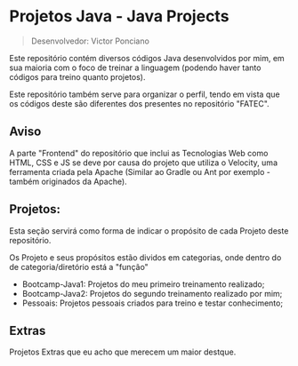 # Projetos Java - Java Projects

> Desenvolvedor: Victor Ponciano

Este repositório contém diversos códigos Java desenvolvidos por mim, em sua maioria com o foco de treinar a linguagem (podendo haver tanto códigos para treino quanto projetos).

Este repositório também serve para organizar o perfil, tendo em vista que os códigos deste são diferentes dos presentes no repositório "FATEC".

## Aviso

A parte "Frontend" do repositório que inclui as Tecnologias Web como HTML, CSS e JS se deve por causa do projeto que utiliza o Velocity, uma ferramenta criada pela Apache (Similar ao Gradle ou Ant por exemplo - também originados da Apache).

## Projetos:

Esta seção servirá como forma de indicar o propósito de cada Projeto deste repositório.

Os Projeto e seus propósitos estão dividos em categorias, onde dentro do de categoria/diretório está a "função"

+ Bootcamp-Java1: Projetos do meu primeiro treinamento realizado;
+ Bootcamp-Java2: Projetos do segundo treinamento realizado por mim;
+ Pessoais: Projetos pessoais criados para treino e testar conhecimento;

## Extras

Projetos Extras que eu acho que merecem um maior destque.